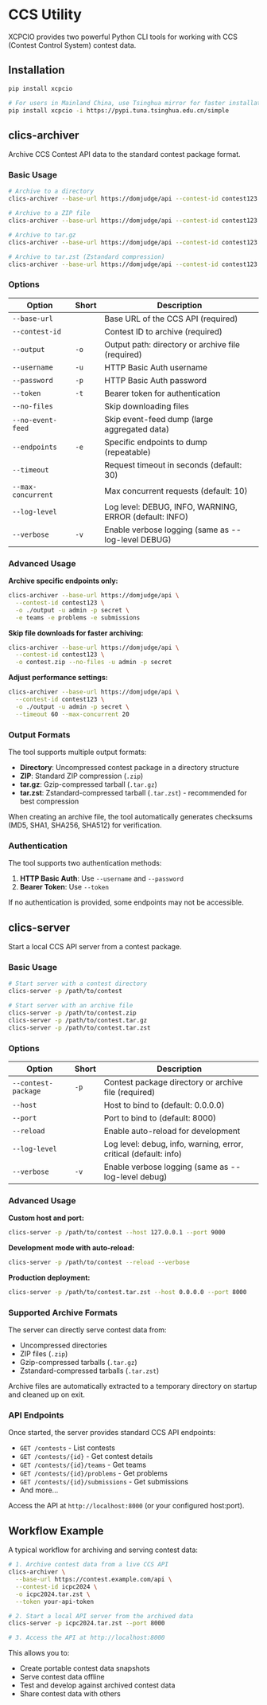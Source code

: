 <!-- markdownlint-disable MD024 -->

# CCS Utility

XCPCIO provides two powerful Python CLI tools for working with CCS (Contest Control System) contest data.

## Installation

```bash
pip install xcpcio

# For users in Mainland China, use Tsinghua mirror for faster installation:
pip install xcpcio -i https://pypi.tuna.tsinghua.edu.cn/simple
```

## clics-archiver

Archive CCS Contest API data to the standard contest package format.

### Basic Usage

```bash
# Archive to a directory
clics-archiver --base-url https://domjudge/api --contest-id contest123 -o ./output -u admin -p secret

# Archive to a ZIP file
clics-archiver --base-url https://domjudge/api --contest-id contest123 -o contest.zip --token abc123

# Archive to tar.gz
clics-archiver --base-url https://domjudge/api --contest-id contest123 -o contest.tar.gz -u admin -p secret

# Archive to tar.zst (Zstandard compression)
clics-archiver --base-url https://domjudge/api --contest-id contest123 -o contest.tar.zst -u admin -p secret
```

### Options

| Option             | Short | Description                                            |
| ------------------ | ----- | ------------------------------------------------------ |
| `--base-url`       |       | Base URL of the CCS API (required)                     |
| `--contest-id`     |       | Contest ID to archive (required)                       |
| `--output`         | `-o`  | Output path: directory or archive file (required)      |
| `--username`       | `-u`  | HTTP Basic Auth username                               |
| `--password`       | `-p`  | HTTP Basic Auth password                               |
| `--token`          | `-t`  | Bearer token for authentication                        |
| `--no-files`       |       | Skip downloading files                                 |
| `--no-event-feed`  |       | Skip event-feed dump (large aggregated data)           |
| `--endpoints`      | `-e`  | Specific endpoints to dump (repeatable)                |
| `--timeout`        |       | Request timeout in seconds (default: 30)               |
| `--max-concurrent` |       | Max concurrent requests (default: 10)                  |
| `--log-level`      |       | Log level: DEBUG, INFO, WARNING, ERROR (default: INFO) |
| `--verbose`        | `-v`  | Enable verbose logging (same as --log-level DEBUG)     |

### Advanced Usage

**Archive specific endpoints only:**

```bash
clics-archiver --base-url https://domjudge/api \
  --contest-id contest123 \
  -o ./output -u admin -p secret \
  -e teams -e problems -e submissions
```

**Skip file downloads for faster archiving:**

```bash
clics-archiver --base-url https://domjudge/api \
  --contest-id contest123 \
  -o contest.zip --no-files -u admin -p secret
```

**Adjust performance settings:**

```bash
clics-archiver --base-url https://domjudge/api \
  --contest-id contest123 \
  -o ./output -u admin -p secret \
  --timeout 60 --max-concurrent 20
```

### Output Formats

The tool supports multiple output formats:

- **Directory**: Uncompressed contest package in a directory structure
- **ZIP**: Standard ZIP compression (`.zip`)
- **tar.gz**: Gzip-compressed tarball (`.tar.gz`)
- **tar.zst**: Zstandard-compressed tarball (`.tar.zst`) - recommended for best compression

When creating an archive file, the tool automatically generates checksums (MD5, SHA1, SHA256, SHA512) for verification.

### Authentication

The tool supports two authentication methods:

1. **HTTP Basic Auth**: Use `--username` and `--password`
2. **Bearer Token**: Use `--token`

If no authentication is provided, some endpoints may not be accessible.

## clics-server

Start a local CCS API server from a contest package.

### Basic Usage

```bash
# Start server with a contest directory
clics-server -p /path/to/contest

# Start server with an archive file
clics-server -p /path/to/contest.zip
clics-server -p /path/to/contest.tar.gz
clics-server -p /path/to/contest.tar.zst
```

### Options

| Option              | Short | Description                                                      |
| ------------------- | ----- | ---------------------------------------------------------------- |
| `--contest-package` | `-p`  | Contest package directory or archive file (required)             |
| `--host`            |       | Host to bind to (default: 0.0.0.0)                               |
| `--port`            |       | Port to bind to (default: 8000)                                  |
| `--reload`          |       | Enable auto-reload for development                               |
| `--log-level`       |       | Log level: debug, info, warning, error, critical (default: info) |
| `--verbose`         | `-v`  | Enable verbose logging (same as --log-level debug)               |

### Advanced Usage

**Custom host and port:**

```bash
clics-server -p /path/to/contest --host 127.0.0.1 --port 9000
```

**Development mode with auto-reload:**

```bash
clics-server -p /path/to/contest --reload --verbose
```

**Production deployment:**

```bash
clics-server -p /path/to/contest.tar.zst --host 0.0.0.0 --port 8000
```

### Supported Archive Formats

The server can directly serve contest data from:

- Uncompressed directories
- ZIP files (`.zip`)
- Gzip-compressed tarballs (`.tar.gz`)
- Zstandard-compressed tarballs (`.tar.zst`)

Archive files are automatically extracted to a temporary directory on startup and cleaned up on exit.

### API Endpoints

Once started, the server provides standard CCS API endpoints:

- `GET /contests` - List contests
- `GET /contests/{id}` - Get contest details
- `GET /contests/{id}/teams` - Get teams
- `GET /contests/{id}/problems` - Get problems
- `GET /contests/{id}/submissions` - Get submissions
- And more...

Access the API at `http://localhost:8000` (or your configured host:port).

## Workflow Example

A typical workflow for archiving and serving contest data:

```bash
# 1. Archive contest data from a live CCS API
clics-archiver \
  --base-url https://contest.example.com/api \
  --contest-id icpc2024 \
  -o icpc2024.tar.zst \
  --token your-api-token

# 2. Start a local API server from the archived data
clics-server -p icpc2024.tar.zst --port 8000

# 3. Access the API at http://localhost:8000
```

This allows you to:

- Create portable contest data snapshots
- Serve contest data offline
- Test and develop against archived contest data
- Share contest data with others
